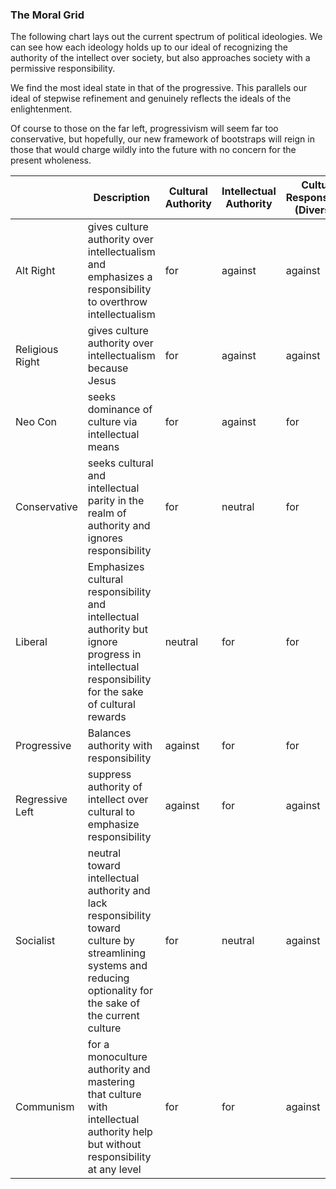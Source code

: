 
### The Moral Grid

The following chart lays out the current spectrum of political ideologies.  We can see how each ideology holds up to our ideal of recognizing the authority of the intellect over society, but also approaches society with a permissive responsibility.

We find the most ideal state in that of the progressive.  This parallels our ideal of stepwise refinement and genuinely reflects the ideals of the enlightenment.

Of course to those on the far left, progressivism will seem far too conservative, but hopefully, our new framework of bootstraps will reign in those that would charge wildly into the future with no concern for the present wholeness.

| | Description | Cultural Authority | Intellectual Authority | Cultural Responsibility (Diversity) | Intellectual Responsibility (Science)
|---------------------|---------------------|---------------------|---------------------|---------------------|---------------------|
| Alt Right |gives culture authority over intellectualism and emphasizes a responsibility to overthrow intellectualism | for | against|against|neutral
|Religious Right|gives culture authority over intellectualism because Jesus|for|against|against|against
|Neo Con|seeks dominance of culture via intellectual means|for|against|for|for
|Conservative|seeks cultural and intellectual parity in the realm of authority and ignores responsibility|for|neutral|for|for
|Liberal|Emphasizes cultural responsibility and intellectual authority but ignore progress in intellectual responsibility for the sake of cultural rewards|neutral|for|for|neutral
|Progressive|Balances authority with responsibility|against|for|for|for
|Regressive Left|suppress authority of intellect over cultural to emphasize responsibility|against|for|against|for
|Socialist|neutral toward intellectual authority and lack responsibility toward culture by streamlining systems and reducing optionality for the sake of the current culture|for |neutral|against|against
|Communism|for a monoculture authority and mastering that culture with intellectual authority help but without responsibility at any level |for|for|against|against



